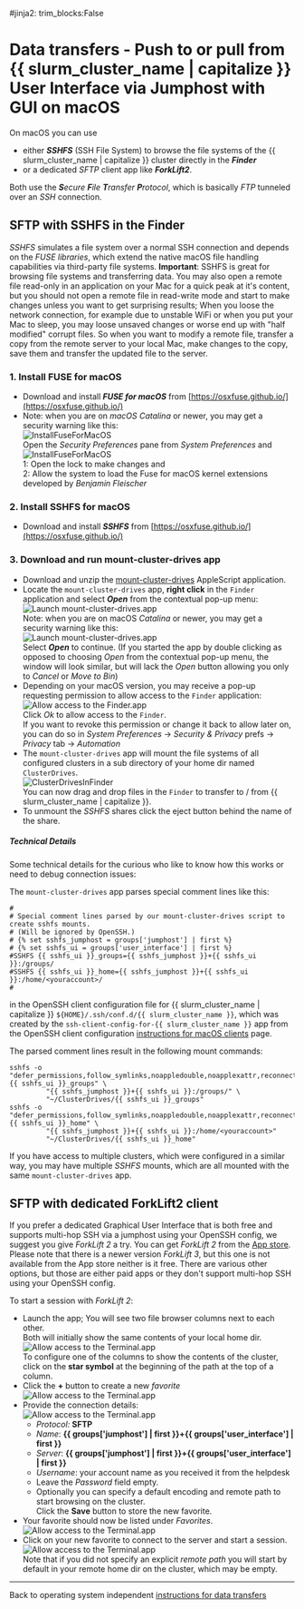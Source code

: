 #jinja2: trim_blocks:False
# Data transfers - Push to or pull from {{ slurm_cluster_name | capitalize }} User Interface via Jumphost with GUI on macOS

On macOS you can use

 * either _**SSHFS**_ (SSH File System) to browse the file systems of the {{ slurm_cluster_name | capitalize }} cluster directly in the _**Finder**_ 
 * or a dedicated _SFTP_ client app like _**ForkLift2**_. 

Both use the _**S**ecure **F**ile **T**ransfer **P**rotocol_, which is basically _FTP_ tunneled over an _SSH_ connection.

## SFTP with SSHFS in the Finder

_SSHFS_ simulates a file system over a normal SSH connection and depends on the _FUSE libraries_, which extend the native macOS file handling capabilities via third-party file systems.
**Important**: SSHFS is great for browsing file systems and transferring data.
You may also open a remote file read-only in an application on your Mac for a quick peak at it's content,
but you should not open a remote file in read-write mode and start to make changes unless you want to get surprising results;
When you loose the network connection, for example due to unstable WiFi or when you put your Mac to sleep,
you may loose unsaved changes or worse end up with "half modified" corrupt files.
So when you want to modify a remote file, transfer a copy from the remote server to your local Mac, 
make changes to the copy, save them and transfer the updated file to the server.

### 1. Install FUSE for macOS

 * Download and install _**FUSE for macOS**_ from [https://osxfuse.github.io/](https://osxfuse.github.io/)
 * Note: when you are on _macOS Catalina_ or newer, you may get a security warning like this:  
   ![InstallFuseForMacOS](img/osxfuse-1.png)  
   Open the _Security Preferences_ pane from _System Preferences_ and  
   ![InstallFuseForMacOS](img/osxfuse-2.png)  
   1: Open the lock to make changes and  
   2: Allow the system to load the Fuse for macOS kernel extensions developed by _Benjamin Fleischer_

### 2. Install SSHFS for macOS

 * Download and install _**SSHFS**_ from [https://osxfuse.github.io/](https://osxfuse.github.io/)

### 3. Download and run mount-cluster-drives app

 * Download and unzip the [mount-cluster-drives](../attachments/mount-cluster-drives-macos.zip) AppleScript application.
 * Locate the ```mount-cluster-drives``` app, **right click** in the ```Finder``` application and select _**Open**_ from the contextual pop-up menu:
   ![Launch mount-cluster-drives.app](img/mount-cluster-drives-0b.png)  
   Note: when you are on macOS _Catalina_ or newer, you may get a security warning like this:  
   ![Launch mount-cluster-drives.app](img/mount-cluster-drives-0d.png)  
   Select _**Open**_ to continue. 
   (If you started the app by double clicking as opposed to choosing _Open_ from the contextual pop-up menu, 
   the window will look similar, but will lack the _Open_ button allowing you only to _Cancel_ or _Move to Bin_)
 * Depending on your macOS version, you may receive a pop-up requesting permission to allow access to the ```Finder``` application:  
   ![Allow access to the Finder.app](img/mount-cluster-drives-1.png)  
   Click _Ok_ to allow access to the ```Finder```.  
   If you want to revoke this permission or change it back to allow later on, you can do so in 
    _System Preferences_ -> _Security & Privacy_ prefs -> _Privacy_ tab -> _Automation_
 * The ```mount-cluster-drives``` app will mount the file systems of all configured clusters in a sub directory of your home dir named ```ClusterDrives```.  
   ![ClusterDrivesInFinder](img/mount-cluster-drives-2.png)  
   You can now drag and drop files in the ```Finder``` to transfer to / from {{ slurm_cluster_name | capitalize }}.
 * To unmount the _SSHFS_ shares click the eject button behind the name of the share.

##### Technical Details

Some technical details for the curious who like to know how this works or need to debug connection issues:

The ```mount-cluster-drives``` app parses special comment lines like this:
```
#
# Special comment lines parsed by our mount-cluster-drives script to create sshfs mounts.
# (Will be ignored by OpenSSH.)
# {% set sshfs_jumphost = groups['jumphost'] | first %}
# {% set sshfs_ui = groups['user_interface'] | first %}
#SSHFS {{ sshfs_ui }}_groups={{ sshfs_jumphost }}+{{ sshfs_ui }}:/groups/
#SSHFS {{ sshfs_ui }}_home={{ sshfs_jumphost }}+{{ sshfs_ui }}:/home/<youraccount>/
#
```
in the OpenSSH client configuration file for {{ slurm_cluster_name | capitalize }} ```${HOME}/.ssh/conf.d/{{ slurm_cluster_name }}```,
which was created by the ```ssh-client-config-for-{{ slurm_cluster_name }}``` app 
from the OpenSSH client configuration [instructions for macOS clients](../logins-macos/) page.

The parsed comment lines result in the following mount commands:
```
sshfs -o "defer_permissions,follow_symlinks,noappledouble,noapplexattr,reconnect,auto_xattr,auto_cache,connecttimeout=10,volname={{ sshfs_ui }}_groups" \
         "{{ sshfs_jumphost }}+{{ sshfs_ui }}:/groups/" \
         "~/ClusterDrives/{{ sshfs_ui }}_groups"
sshfs -o "defer_permissions,follow_symlinks,noappledouble,noapplexattr,reconnect,auto_xattr,auto_cache,connecttimeout=10,volname={{ sshfs_ui }}_home" \
         "{{ sshfs_jumphost }}+{{ sshfs_ui }}:/home/<youraccount>"
         "~/ClusterDrives/{{ sshfs_ui }}_home"
```

If you have access to multiple clusters, which were configured in a similar way, you may have multiple _SSHFS_ mounts,
which are all mounted with the same ```mount-cluster-drives``` app.

## SFTP with dedicated ForkLift2 client

If you prefer a dedicated Graphical User Interface that is both free and supports multi-hop SSH via a jumphost using your OpenSSH config, we suggest you give _ForkLift 2_ a try.
You can get _ForkLift 2_ from the [App store](https://apps.apple.com/app/forklift-file-manager-and-ftp-sftp-webdav-amazon-s3-client/id412448059).
Please note that there is a newer version _ForkLift 3_, but this one is not available from the App store neither is it free.
There are various other options, but those are either paid apps or they don't support multi-hop SSH using your OpenSSH config.

To start a session with _ForkLift 2_:

 * Launch the app; You will see two file browser columns next to each other.  
   Both will initially show the same contents of your local home dir.  
   ![Allow access to the Terminal.app](img/ForkLift1.png)  
   To configure one of the columns to show the contents of the cluster, click on the **star symbol** at the beginning of the path at the top of a column.
 * Click the **+** button to create a new _favorite_  
   ![Allow access to the Terminal.app](img/ForkLift2.png)  
 * Provide the connection details:  
   ![Allow access to the Terminal.app](img/ForkLift3b.png)  
    * _Protocol:_ **SFTP**
    * _Name_: **{{ groups['jumphost'] | first }}+{{ groups['user_interface'] | first }}**
    * _Server_: **{{ groups['jumphost'] | first }}+{{ groups['user_interface'] | first }}**
    * _Username_: your account name as you received it from the helpdesk
    * Leave the _Password_ field empty.
    * Optionally you can specify a default encoding and remote path to start browsing on the cluster.  
   Click the **Save** button to store the new favorite.
 * Your favorite should now be listed under _Favorites_.  
   ![Allow access to the Terminal.app](img/ForkLift4.png)
 * Click on your new favorite to connect to the server and start a session.
   ![Allow access to the Terminal.app](img/ForkLift5.png)  
   Note that if you did not specify an explicit _remote path_ you will start by default in your remote home dir on the cluster, which may be empty.

-----

Back to operating system independent [instructions for data transfers](../datatransfers/)